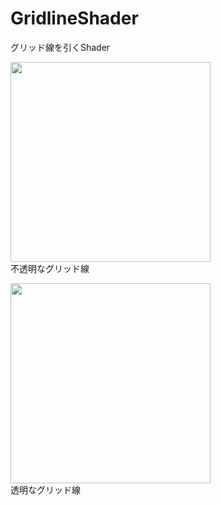 # GridlineShader
グリッド線を引くShader

<img src="https://user-images.githubusercontent.com/75297336/151272130-af833247-4ea2-40aa-a13e-294b414fb65e.png" width="320px"><br>
不透明なグリッド線

<img src="https://user-images.githubusercontent.com/75297336/151272597-e2f38927-d942-4657-8766-8de019cf2018.png" width="320px"><br>
透明なグリッド線
